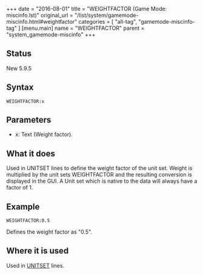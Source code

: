 +++
date = "2016-08-01"
title = "WEIGHTFACTOR (Game Mode: miscinfo.lst)"
original_url = "/list/system/gamemode-miscinfo.html#weightfactor"
categories = [ "all-tag", "gamemode-miscinfo-tag" ]
[menu.main]
    name = "WEIGHTFACTOR"
    parent = "system_gamemode-miscinfo"
+++

## Status

New 5.9.5

## Syntax

`WEIGHTFACTOR:x`

## Parameters

-   x: Text (Weight factor).



What it does
------------

Used in UNITSET lines to define the weight factor of the unit set.
Weight is multiplied by the unit sets WEIGHTFACTOR and the resulting
conversion is displayed in the GUI. A Unit set which is native to the
data will always have a factor of 1.

Example
-------

`WEIGHTFACTOR:0.5`

Defines the weight factor as "0.5".

Where it is used
----------------

Used in [UNITSET](/list/system/gamemode-miscinfo/unitset.html) lines.

